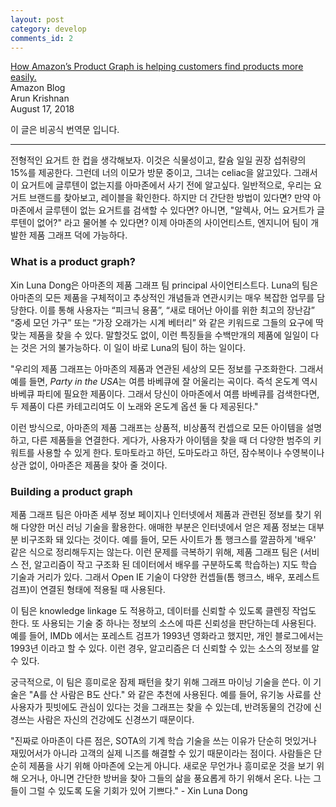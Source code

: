 ```yaml
---
layout: post
category: develop
comments_id: 2
---
```

[How Amazon’s Product Graph is helping customers find products more easily.](https://www.aboutamazon.com/news/innovation-at-amazon/making-search-easier?fbclid=IwAR1uApTiZveKFZ77hWkH94h-DiQJ6ilwbgznWx1okKk9ISQMCJcrgbxjkfI)  
Amazon Blog  
Arun Krishnan   
August 17, 2018

이 글은 비공식 번역문 입니다.

-----------------------------------------------------

전형적인 요거트 한 컵을 생각해보자. 이것은 식물성이고, 칼슘 일일 권장 섭취량의 15%를 제공한다. 그런데 너의 이모가 방문 중이고, 그녀는 celiac을 앓고있다. 그래서 이 요거트에 글루텐이 없는지를 아마존에서 사기 전에 알고싶다. 일반적으로, 우리는 요거트 브랜드를 찾아보고, 레이블을 확인한다. 하지만 더 간단한 방법이 있다면? 만약 아마존에서 글루텐이 없는 요거트를 검색할 수 있다면? 아니면, "알렉사, 어느 요거트가 글루텐이 없어?" 라고 물어볼 수 있다면? 이제 아마존의 사이언티스트, 엔지니어 팀이 개발한 제품 그래프 덕에 가능하다.

### What is a product graph?

Xin Luna Dong은 아마존의 제품 그래프 팀 principal 사이언티스트다. Luna의 팀은 아마존의 모든 제품을 구체적이고 추상적인 개념들과 연관시키는 매우 복잡한 업무를 담당한다. 이를 통해 사용자는 “피크닉 용품”, “새로 태어난 아이를 위한 최고의 장난감” “중세 모던 가구” 또는 “가장 오래가는 시계 베터리” 와 같은 키워드로 그들의 요구에 딱 맞는 제품을 찾을 수 있다. 말할것도 없이, 이런 특징들을 수백만개의 제품에 일일이 다는 것은 거의 불가능하다. 이 일이 바로 Luna의 팀이 하는 일이다.

"우리의 제품 그래프는 아마존의 제품과 연관된 세상의 모든 정보를 구조화한다. 그래서 예를 들면, *Party in the USA*는 여름 바베큐에 잘 어울리는 곡이다. 즉석 온도계 역시 바베큐 파티에 필요한 제품이다. 그래서 당신이 아마존에서 여름 바베큐를 검색한다면, 두 제품이 다른 카테고리여도 이 노래와 온도계 옵션 둘 다 제공된다."

이런 방식으로, 아마존의 제품 그래프는 상품적, 비상품적 컨셉으로 모든 아이템을 설명하고, 다른 제품들을 연결한다. 게다가, 사용자가 아이템을 찾을 때 더 다양한 범주의 키워트를 사용할 수 있게 한다. 토마토라고 하던, 도마도라고 하던, 잠수복이나 수영복이나 상관 없이, 아마존은 제품을 찾아 줄 것이다.

### Building a product graph

제품 그래프 팀은 아마존 세부 정보 페이지나 인터넷에서 제품과 관련된 정보를 찾기 위해 다양한 머신 러닝 기술을 활용한다. 애매한 부분은 인터넷에서 얻은 제품 정보는 대부분 비구조화 돼 있다는 것이다. 예를 들어, 모든 사이트가 톰 행크스를 깔끔하게 '배우' 같은 식으로 정리해두지는 않는다. 이런 문제를 극복하기 위해, 제품 그래프 팀은 (서비스 전, 알고리즘이 작고 구조화 된 데이터에서 배우를 구분하도록 학습하는) 지도 학습 기술과 거리가 있다. 그래서 Open IE 기술이 다양한 컨셉들(톰 행크스, 배우, 포레스트 검프)이 연결된 형태에 적용될 때 사용된다.

이 팀은 knowledge linkage 도 적용하고, 데이터를 신뢰할 수 있도록 클렌징 작업도 한다. 또 사용되는 기술 중 하나는 정보의 소스에 따른 신뢰성을 판단하는데 사용된다. 예를 들어, IMDb 에서는 포레스트 검프가 1993년 영화라고 했지만, 개인 블로그에서는 1993년 이라고 할 수 있다. 이런 경우, 알고리즘은 더 신뢰할 수 있는 소스의 정보를 알 수 있다.

궁극적으로, 이 팀은 흥미로운 잠제 패턴을 찾기 위해 그래프 마이닝 기술을 쓴다. 이 기술은 "A를 산 사람은 B도 산다." 와 같은 추천에 사용된다. 예를 들어, 유기농 사료를 산 사용자가 핏빗에도 관심이 있다는 것을 그래프는 찾을 수 있는데, 반려동물의 건강에 신경쓰는 사람은 자신의 건강에도 신경쓰기 때문이다.

"진짜로 아마존이 다른 점은, SOTA의 기계 학습 기술을 쓰는 이유가 단순히 멋있거나 재밌어서가 아니라 고객의 실제 니즈를 해결할 수 있기 때문이라는 점이다. 사람들은 단순히 제품을 사기 위해 아마존에 오는게 아니다. 새로운 무언가나 흥미로운 것을 보기 위해 오거나, 아니면 간단한 방버을 찾아 그들의 삶을 풍요롭게 하기 위해서 온다. 나는 그들이 그럴 수 있도록 도울 기회가 있어 기쁘다." - Xin Luna Dong
